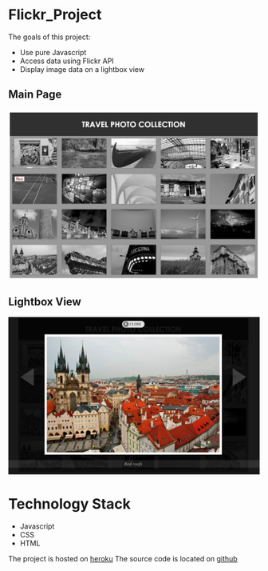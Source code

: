 # Flickr_Project

The goals of this project:

* Use pure Javascript
* Access data using Flickr API
* Display image data on a lightbox view


## Main Page
![Homepage](img/homepage.png)

## Lightbox View
![Lightbox](img/lightbox_sample.png)

# Technology Stack

* Javascript
* CSS
* HTML


The project is hosted on [heroku](https://radiant-ridge-3805.herokuapp.com/)
The source code is located on [github](https://github.com/xyedagun/Flickr_Project)

